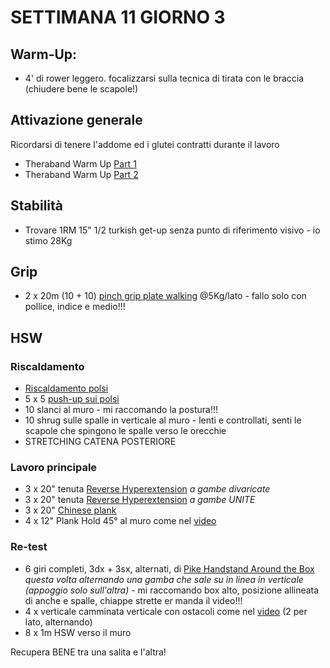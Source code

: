 # SETTIMANA 11 GIORNO 3

## Warm-Up:

 * 4' di rower leggero. focalizzarsi sulla tecnica di tirata con le braccia (chiudere bene le scapole!)

## Attivazione generale

Ricordarsi di tenere l'addome ed i glutei contratti durante il lavoro

 * Theraband Warm Up [Part 1](https://www.youtube.com/watch?v=O31MmhW72WE)
 * Theraband Warm Up [Part 2](https://www.youtube.com/watch?v=K_ZwQLyueVg)

## Stabilità

 * Trovare 1RM 15" 1/2 turkish get-up senza punto di riferimento visivo - io stimo 28Kg

## Grip

 * 2 x 20m (10 + 10) [pinch grip plate walking](https://www.youtube.com/watch?v=pzdHuloZVoc) @5Kg/lato - fallo solo con pollice, indice e medio!!!

## HSW

### Riscaldamento

 * [Riscaldamento polsi](https://www.youtube.com/watch?v=mSZWSQSSEjE)
 * 5 x 5 [push-up sui polsi](https://www.youtube.com/watch?v=9WyrCNGN9V4)
 * 10 slanci al muro - mi raccomando la postura!!!
 * 10 shrug sulle spalle in verticale al muro - lenti e controllati, senti le scapole che spingono le spalle verso le orecchie
 * STRETCHING CATENA POSTERIORE

### Lavoro principale

 * 3 x 20" tenuta [Reverse Hyperextension](https://www.youtube.com/watch?v=3vmbvoT2m-U) _a gambe divaricate_
 * 3 x 20" tenuta [Reverse Hyperextension](https://www.youtube.com/watch?v=3vmbvoT2m-U) _a gambe UNITE_
 * 3 x 20" [Chinese plank](https://www.youtube.com/watch?v=5iTRdDBfFTo)
 * 4 x 12" Plank Hold 45° al muro come nel [video](https://www.youtube.com/watch?v=j8Nq7t52D9E)

### Re-test

 * 6 giri completi, 3dx + 3sx, alternati, di [Pike Handstand Around the Box](https://www.youtube.com/watch?v=zSFLpR2EMvg) _questa volta alternando una gamba che sale su in linea in verticale (appoggio solo sull'altra)_ - mi raccomando box alto, posizione allineata di anche e spalle, chiappe strette er manda il video!!!
 * 4 x verticale camminata verticale con ostacoli come nel [video](https://www.instagram.com/p/CDzfDTMAI7_/) (2 per lato, alternando)
 * 8 x 1m HSW verso il muro

Recupera BENE tra una salita e l'altra!
